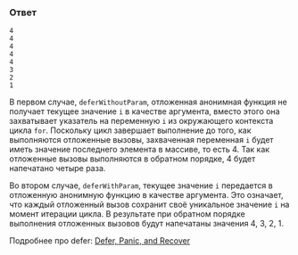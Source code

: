 ### Ответ

```text
4
4
4
4
4
3
2
1
```

В первом случае, `deferWithoutParam`, отложенная анонимная функция не получает текущее значение `i` в качестве аргумента, вместо этого она захватывает указатель на переменную `i` из окружающего контекста цикла `for`. Поскольку цикл завершает выполнение до того, как выполняются отложенные вызовы, захваченная переменная `i` будет иметь значение последнего элемента в массиве, то есть 4. Так как отложенные вызовы выполняются в обратном порядке, 4 будет напечатано четыре раза.

Во втором случае, `deferWithParam`, текущее значение `i` передается в отложенную анонимную функцию в качестве аргумента. Это означает, что каждый отложенный вызов сохранит своё уникальное значение `i` на момент итерации цикла. В результате при обратном порядке выполнения отложенных вызовов будут напечатаны значения 4, 3, 2, 1.

Подробнее про defer: [Defer, Panic, and Recover](https://go.dev/blog/defer-panic-and-recover)